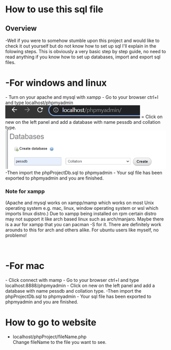 # How to use this sql file
<h2>Overview</h2>
-Well if you were to somehow stumble upon this project and would like to check it out yourself but do not know how to set up sql I'll explain in the folowing steps. This is obviously a very basic step by step guide, no need to read anything if you know how to set up databases, import and export sql files. 

 <h1>-For windows and linux</h1>
- Turn on your apache and mysql with xampp
- Go to your browser ctrl+l and type localhost/phpmyadmin
<img src="../images/localhost.png">
= Click on new on the left panel and add a database with name pessdb and collation type.
<img src="../images/createDb.png">
-Then import the phpProjectDb.sql to phpmyadmin
- Your sql file has been exported to phpmyadmin and you are finished.
    <h3>Note for xampp</h3>
    <p>(Apache and mysql works on xampp/mamp which works on most Unix operating system e.g. mac, linux, window operating system or wsl which imports linux distro.) Due to xampp being installed on rpm certain distro may not support it like arch based linux such as arch/manjaro. Maybe there is a aur for xampp that you can pacman -S for it. There are definitely work arounds to this for arch and others alike. For ubuntu users like myself, no problemo!</p><br>

 <h1>-For mac</h1>
- Click connect with mamp
- Go to your browser ctrl+l and type localhost:8888/phpmyadmin
- Click on new on the left panel and add a database with name pessdb and collation type.
-Then import the phpProjectDb.sql to phpmyadmin
- Your sql file has been exported to phpmyadmin and you are finished.<br>

# How to go to website
- localhost/phpProject/fileName.php <br> Change fileName to the file you want to see.